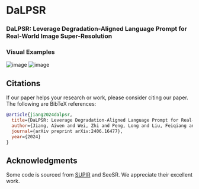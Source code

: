 # DaLPSR
### DaLPSR: Leverage Degradation-Aligned Language Prompt for Real-World Image Super-Resolution
### Visual Examples
![image](https://github.com/puppy210/DaLPSR/blob/main/figs/result_real.png)
![image](https://github.com/puppy210/DaLPSR/blob/main/figs/result_syn.png)

## Citations
If our paper helps your research or work, please consider citing our paper. The following are BibTeX references:
```bibtex
@article{jiang2024dalpsr,
  title={DaLPSR: Leverage Degradation-Aligned Language Prompt for Real-World Image Super-Resolution},
  author={Jiang, Aiwen and Wei, Zhi and Peng, Long and Liu, Feiqiang and Li, Wenbo and Wang, Mingwen},
  journal={arXiv preprint arXiv:2406.16477},
  year={2024}
}
```
## Acknowledgments
Some code is sourced from [SUPIR](https://github.com/Fanghua-Yu/SUPIR) and SeeSR. We appreciate their excellent work.
